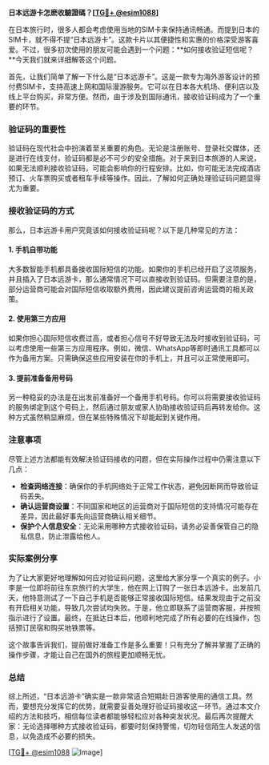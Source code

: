 **日本远游卡怎麽收驗證碼？[[TG💪+ @esim1088](https://t.me/s/esim1088)]**

在日本旅行时，很多人都会考虑使用当地的SIM卡来保持通讯畅通。而提到日本的SIM卡，就不得不提“日本远游卡”。这款卡片以其便捷性和实惠的价格深受游客喜爱。不过，很多初次使用的朋友可能会遇到一个问题：**如何接收验证短信呢？**今天我们就来详细解答这个问题。

首先，让我们简单了解一下什么是“日本远游卡”。这是一款专为海外游客设计的预付费SIM卡，支持高速上网和国际漫游服务。它可以在日本各大机场、便利店以及线上平台购买，非常方便。然而，由于涉及到国际通讯，接收验证码成为了一个重要的环节。

### 验证码的重要性

验证码在现代社会中扮演着至关重要的角色。无论是注册账号、登录社交媒体，还是进行在线支付，验证码都是必不可少的安全措施。对于来到日本旅游的人来说，如果无法顺利接收验证码，可能会影响你的行程安排。比如，你可能无法完成酒店预订、火车票购买或者租车手续等操作。因此，了解如何正确处理验证码问题显得尤为重要。

### 接收验证码的方式

那么，日本远游卡用户究竟该如何接收验证码呢？以下是几种常见的方法：

#### 1. 手机自带功能

大多数智能手机都具备接收国际短信的功能。如果你的手机已经开启了这项服务，并且插入了日本远游卡，那么通常情况下可以直接收到验证码。但需要注意的是，部分运营商可能会对国际短信收取额外费用，因此建议提前咨询运营商的相关政策。

#### 2. 使用第三方应用

如果你担心国际短信收费过高，或者担心信号不好导致无法及时接收到验证码，可以考虑使用一些第三方应用程序。例如，微信、WhatsApp等即时通讯工具都可以作为备用方案。只需确保这些应用安装在你的手机上，并且可以正常使用即可。

#### 3. 提前准备备用号码

另一种稳妥的办法是在出发前准备好一个备用手机号码。你可以将需要接收验证码的服务绑定到这个号码上，然后通过朋友或家人协助接收验证码后再转发给你。这种方式虽然稍显麻烦，但在某些特殊情况下却能起到关键作用。

### 注意事项

尽管上述方法都能有效解决验证码接收的问题，但在实际操作过程中仍需注意以下几点：

- **检查网络连接**：确保你的手机网络处于正常工作状态，避免因断网而导致验证码丢失。
- **确认运营商设置**：不同国家和地区的运营商对于国际短信的支持情况可能存在差异，因此最好事先向运营商确认相关细节。
- **保护个人信息安全**：无论采用哪种方式接收验证码，请务必妥善保管自己的隐私信息，防止泄露给他人。

### 实际案例分享

为了让大家更好地理解如何应对验证码问题，这里给大家分享一个真实的例子。小李是一位即将前往东京旅行的大学生，他在网上订购了一张日本远游卡。出发前几天，他特意测试了一下自己手机是否能够正常接收国际短信。结果发现由于之前没有开启相关功能，导致几次尝试均失败。于是，他立即联系了运营商客服，并按照指示进行了设置。最终，在抵达日本后，他顺利地完成了所有必要的在线操作，包括预订民宿和购买地铁票等。

这个故事告诉我们，提前做好准备工作是多么重要！只有充分了解并掌握了正确的操作步骤，才能让自己在国外的旅程更加顺畅无忧。

### 总结

综上所述，“日本远游卡”确实是一款非常适合短期赴日游客使用的通信工具。然而，要想充分发挥它的优势，就需要妥善处理好验证码接收这一环节。通过本文介绍的方法和技巧，相信每位读者都能够轻松应对各种突发状况。最后再次提醒大家：无论选择哪种方式接收验证码，都要时刻保持警惕，切勿轻信陌生人发送的信息，以免造成不必要的损失。

[[TG💪+ @esim1088](https://t.me/s/esim1088) ![Image](https://i.postimg.cc/4NQfJmqS/Snipaste-2025-05-13-00-14-12.png)]